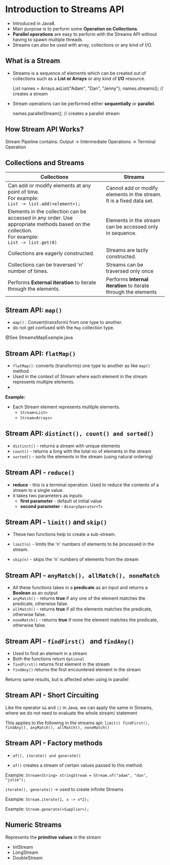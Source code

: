 # Introduction to Streams API

- Introduced in Java8.
- Main purpose is to perform some **Operation on Collections**.
- **Parallel operations** are easy to perform with the Streams API without having to spawn multiple threads.
- Streams can also be used with array, collections or any kind of I/O.

## What is a Stream

- Streams is a sequence of elements which can be created out of collections such as a **List or Arrays** or any kind 
of **I/O** resource.

    
    List<String> names = Arrays.asList("Adam", "Dan", "Jenny");
    names.streams(); // creates a stream
    
- Stream operations can be performed either **sequentially** or **parallel**.


    names.parallelStream(); // creates a parallel stream
    
## How Stream API Works?

Stream Pipeline contains: Output -> Intermediate Operations -> Terminal Operation

## Collections and Streams

| **Collections**                                                                                                                                        | **Streams**                                                           |
|--------------------------------------------------------------------------------------------------------------------------------------------------------|-----------------------------------------------------------------------|
| Can add or modify elements at any point of time.<br>For example:<br>```List -> list.add(<element>);```                                                 | Cannot add or modify elements in the stream.  It is a fixed data set. |
| Elements in the collection can be accessed in any order. Use appropriate methods based on the collection.<br>For example:<br>```List -> list.get(0)``` | Elements in the stream can be accessed only in sequence.              |
| Collections are eagerly constructed.                                                                                                                   | Streams are lazily constructed.                                       |
| Collections can be traversed 'n' number of times.                                                                                                      | Streams can be traversed only once                                    |
| Performs **External iteration** to iterate through the elements.                                                                                       | Performs **Internal iteration** to iterate through the elements       |

## Stream API: ```map()```

- ```map()``` : Convert(transform) from one type to another.
- do not get confused with the ```Map``` collection type.

@See StreamsMapExample.java

## Stream API: ```flatMap()```

- ```flatMap()```: converts (transforms) one type to another as like ```map()``` method
- Used in the context of Stream where each element in the stream represents multiple elements.
- 
**Example:**
- Each Stream element represents multiple elements.
  - ```Stream<List>```
  - ```Stream<Arrays>```

## Stream API: ```distinct(), count() and sorted()```

- ```distinct()``` - returns a stream with unique elements
- ```count()``` - returns a long with the total no of elements in the stream
- ```sorted()``` - sorts the elements in the stream (using natural ordering)

## Stream API - ```reduce()```

- **reduce** - this is a terminal operation. Used to reduce the contents of a stream to a single value.
- it takes two parameters as inputs:
  - **first parameter** - default ot initial value
  - **second parameter** - ```BinaryOperator<T>```

## Stream API - ```limit()``` and ```skip()```

- These two functions help to create a sub-stream.

- ```limit(n)``` - limits the 'n' numbers of elements to be processed in the stream.
- ```skip(n)``` - skips the 'n' numbers of elements from the stream

## Stream API - ```anyMatch(), allMatch(), noneMatch```

- All these functions takes in a **predicate** as an input and returns a **Boolean** as an output
- ```anyMatch()``` - returns **true** if any one of the element matches the predicate, otherwise false.
- ```allMatch()``` - returns **true** if all the elements matches the predicate, otherwise false.
- ```noneMatch()``` - returns **true** if none the element matches the predicate, otherwise false.

## Stream API - ```findFirst() ``` and ```findAny()```

- Used to find an element in a stream
- Both the functions return ```Optional```
- ```findFirst()``` returns first element in the stream
- ```findAny()``` returns the first encountered element in the stream

Returns same results, but is affected when using in parallel

## Stream API - Short Circuiting

Like the operator ```&&``` and ```||``` in Java, we can apply the same in Streams, where we do not need to evaluate the whole 
stream/ statement

This applies to the following in the streams api:
```limit() findFirst(), findAny(), anyMatch(), allMatch(), noneMatch()```

## Stream API - Factory methods

- ```of(), iterate() and generate()```

- ```of()``` creates a stream of certain values passed to this method.

  
Example: ```Stream<String> stringStream = Stream.of("adam", "dan", "julie");```

```iterate(), generate()``` -> used to create infinite Streams

Example: ```Stream.iterate(1, x -> x*2);```

Example: ```Stream.generate(<Supplier>);```

## Numeric Streams

Represents the **primitive values** in the stream

- IntStream
- LongStream
- DoubleStream